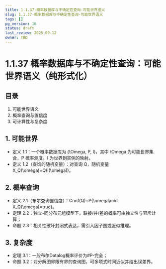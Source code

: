 ```yaml
---
title: 1.1.37-概率数据库与不确定性查询-可能世界语义
slug: 1.1.37-概率数据库与不确定性查询-可能世界语义
tags: []
pg_version: 16
status: draft
last_review: 2025-09-12
owner: TBD
---
```


# 1.1.37 概率数据库与不确定性查询：可能世界语义（纯形式化）

## 目录

1. 可能世界语义
2. 概率查询与置信度
3. 可计算性与复杂度

## 1. 可能世界

- 定义 1.1：一个概率数据库为 (\Omega, P, I)，其中 \Omega 为可能世界集合，P 概率测度，I 为世界到实例的映射。
- 定义 1.2（查询的随机变量）：对查询 Q，随机变量 X_Q(\omega)=Q(I(\omega))。

## 2. 概率查询

- 定义 2.1（布尔查询置信度）：Conf(Q)=P\{\omega\mid X_Q(\omega)=true\}。
- 定理 2.2：独立-同分布元组模型下，联接/并/差的概率可由独立性与容斥计算；
- 命题 2.3：相关性破坏封闭式表达，需引入因子图或近似推理。

## 3. 复杂度

- 定理 3.1：一般布尔Datalog概率评价为#P-完全；
- 命题 3.2：对分解图界限有界的查询图，可多项式时间近似并给出误差界。
